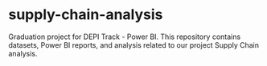 # supply-chain-analysis
Graduation project for DEPI Track - Power BI.   This repository contains datasets, Power BI reports, and analysis related to our project Supply Chain analysis.
